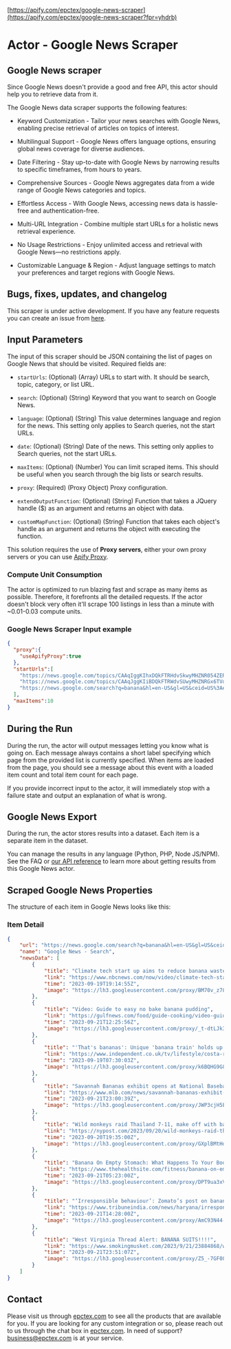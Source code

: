 [https://apify.com/epctex/google-news-scraper](https://apify.com/epctex/google-news-scraper?fpr=yhdrb)

# Actor - Google News Scraper

## Google News scraper

Since Google News doesn't provide a good and free API, this actor should help you to retrieve data from it.

The Google News data scraper supports the following features:

-   Keyword Customization - Tailor your news searches with Google News, enabling precise retrieval of articles on topics of interest.

-   Multilingual Support - Google News offers language options, ensuring global news coverage for diverse audiences.

-   Date Filtering - Stay up-to-date with Google News by narrowing results to specific timeframes, from hours to years.

-   Comprehensive Sources - Google News aggregates data from a wide range of Google News categories and topics.

-   Effortless Access - With Google News, accessing news data is hassle-free and authentication-free.

-   Multi-URL Integration - Combine multiple start URLs for a holistic news retrieval experience.

-   No Usage Restrictions - Enjoy unlimited access and retrieval with Google News—no restrictions apply.

-   Customizable Language & Region - Adjust language settings to match your preferences and target regions with Google News.

## Bugs, fixes, updates, and changelog

This scraper is under active development. If you have any feature requests you can create an issue from [here](https://github.com/epctex/google-news-scraper/issues).


## Input Parameters

The input of this scraper should be JSON containing the list of pages on Google News that should be visited. Required fields are:

- `startUrls`: (Optional) (Array) URLs to start with. It should be search, topic, category, or list URL.

- `search`: (Optional) (String) Keyword that you want to search on Google News.

- `language`: (Optional) (String) This value determines language and region for the news. This setting only applies to Search queries, not the start URLs.

- `date`: (Optional) (String) Date of the news. This setting only applies to Search queries, not the start URLs.

- `maxItems`: (Optional) (Number) You can limit scraped items. This should be useful when you search through the big lists or search results.

- `proxy`: (Required) (Proxy Object) Proxy configuration.

- `extendOutputFunction`: (Optional) (String) Function that takes a JQuery handle ($) as an argument and returns an object with data.

- `customMapFunction`: (Optional) (String) Function that takes each object's handle as an argument and returns the object with executing the function.

This solution requires the use of **Proxy servers**, either your own proxy servers or you can use [Apify Proxy](https://www.apify.com/docs/proxy).

### Compute Unit Consumption

The actor is optimized to run blazing fast and scrape as many items as possible. Therefore, it forefronts all the detailed requests. If the actor doesn't block very often it'll scrape 100 listings in less than a minute with ~0.01-0.03 compute units.

### Google News Scraper Input example

```json
{
  "proxy":{
    "useApifyProxy":true
  },
  "startUrls":[
    "https://news.google.com/topics/CAAqIggKIhxDQkFTRHdvSkwyMHZNR054ZERrd0VnSmxiaWdBUAE?hl=en-US&gl=US&ceid=US%3Aen",
    "https://news.google.com/topics/CAAqJggKIiBDQkFTRWdvSUwyMHZNRGx6TVdZU0FtVnVHZ0pWVXlnQVAB?hl=en-US&gl=US&ceid=US%3Aen",
    "https://news.google.com/search?q=banana&hl=en-US&gl=US&ceid=US%3Aen"
  ],
  "maxItems":10
}

```

## During the Run

During the run, the actor will output messages letting you know what is going on. Each message always contains a short label specifying which page from the provided list is currently specified.
When items are loaded from the page, you should see a message about this event with a loaded item count and total item count for each page.

If you provide incorrect input to the actor, it will immediately stop with a failure state and output an explanation of what is wrong.

## Google News Export

During the run, the actor stores results into a dataset. Each item is a separate item in the dataset.

You can manage the results in any language (Python, PHP, Node JS/NPM). See the FAQ or <a href="https://www.apify.com/docs/api" target="blank">our API reference</a> to learn more about getting results from this Google News actor.

## Scraped Google News Properties

The structure of each item in Google News looks like this:

### Item Detail

```json
{
	"url": "https://news.google.com/search?q=banana&hl=en-US&gl=US&ceid=US%3Aen",
	"name": "Google News - Search",
	"newsData": [
		{
			"title": "Climate tech start up aims to reduce banana waste through alternative leather",
			"link": "https://www.nbcnews.com/now/video/climate-tech-start-up-aims-to-reduce-banana-waste-through-alternative-leather-193302085969",
			"time": "2023-09-19T19:14:55Z",
			"image": "https://lh3.googleusercontent.com/proxy/BM70v_z78TJwMI9RbZUHuPD6rqy5rUaLpxG0Xo45SMxHjWXC3QZGq4UMd6zwY35kwaRkYoAnStxCnv7tBZOWcl-FZyBicwZd3FfUwShV0PFixeUcQLa5teVUvXdhmR7mTBxDzKiy_NWjypEv5M5-pWkFqsT5JEl7GbLEuMXryDJ01s9xVt2DVMdnnmwFtboVo5qYAM2Wis-b-k2i-5sIvzuo1Ssc=s0-w100-h100-dchQGEKCHjNdKIosE"
		},
		{
			"title": "Video: Guide to easy no bake banana pudding",
			"link": "https://gulfnews.com/food/guide-cooking/video-guide-to-easy-no-bake-banana-pudding-1.1695221205993",
			"time": "2023-09-21T12:25:56Z",
			"image": "https://lh3.googleusercontent.com/proxy/_t-dtLJk3qdFxWKETdue4c_OOgntA7D2UWvjYWWMsJiKpBfh053VjOQGRjxu6Ls4fO4JFzyE3z_zbZlH17YxwpbgQAysz3fpgFslqqklnZ7S9sC4JLB2SD25bNG05_sACILJeELI5vZ_afkXwI-0Lr-SHk1Ri2Y-ASjYUpUoVB0NDwBKcJFDUaTUeBfsJJTe=s0-w100-h100-dcKSSMjp0G"
		},
		{
			"title": "'That's bananas': Unique 'banana train' holds up traffic in Costa Rica",
			"link": "https://www.independent.co.uk/tv/lifestyle/costa-rica-banana-crossing-tiktok-b2414084.html",
			"time": "2023-09-19T07:30:03Z",
			"image": "https://lh3.googleusercontent.com/proxy/k6BQHG9G86tymdn3DVWjhmcuJrRhOEUXGuLk3cP7yfNhwA7Fuj0_1seeS8RRwZlMRAvTUo_3Ecc0nq-0um38qOFBsn26ex1BCx66pH9RHB9oczV0fGWnpVylAQ=s0-w100-h100-dcAQAG"
		},
		{
			"title": "Savannah Bananas exhibit opens at National Baseball Hall of Fame",
			"link": "https://www.mlb.com/news/savannah-bananas-exhibit-opens-at-national-baseball-hall-of-fame",
			"time": "2023-09-21T23:00:39Z",
			"image": "https://lh3.googleusercontent.com/proxy/JWP3cjH5E2Z13SR9Tj8jRNs1I-oS1rsn_2DRNY9iTmM3v4YI1ckBppkx6og7yU14rs1OKB7bFB1pK4xvTDPiO7XHa3pvdK6vlSGVAYrIIedcQYvpNHyuCrt8wlwWkuFnuuGt1m5kWeUES1fEIxxh_Key3qI=s0-w100-h100-dcATCQGJjpgUsC"
		},
		{
			"title": "Wild monkeys raid Thailand 7-11, make off with banana haul in bizarre theft: video",
			"link": "https://nypost.com/2023/09/20/wild-monkeys-raid-thailand-7-11-make-off-with-banana-haul-in-bizarre-theft-video/",
			"time": "2023-09-20T19:35:00Z",
			"image": "https://lh3.googleusercontent.com/proxy/GXplBMtHdDPkBvxX-wZ5ws5UFeuQQpnnmUQ_DihC4MituXtTiZq_OQrDkAD920GlQEsE4HMCJazdTba6YJqgpTTYkhDfDPcOmD3ZvEdORaEDaTvqRl3TfwXY7c6VixKSr0pmQcSuC7c29jFRF-2X0cHj-wE9ywb1g06xJHTdG-L6KYDJ5S7MpBXKycc0QhKbS-WLcy3aIMwycuDzQqQFPCrgQ1ZoYQ=s0-w100-h100-dcHTCCziQjNecC"
		},
		{
			"title": "Banana On Empty Stomach: What Happens To Your Body When You Eat Banana First Thing In The Morning? | TheHe",
			"link": "https://www.thehealthsite.com/fitness/banana-on-empty-stomach-what-happens-to-your-body-when-you-eat-banana-first-thing-in-the-morning-2-1012171/",
			"time": "2023-09-21T05:23:00Z",
			"image": "https://lh3.googleusercontent.com/proxy/DPT9ua3xVX5lBP5yNl9mYaIsNJ1z2nWxV8eA3Vy3XVEKkiBjAOVSu0H4EK9hwEvAO2o93_YJ2D_mwNOK7HIVR1e73XIHlSpyet4nojt65aR2sdt_XUFlZZ0aUlWL9aUakR0nN6m36r-Y06FzG0YC=s0-w100-h100-dcCWKOZzXmmWsC"
		},
		{
			"title": "‘Irresponsible behaviour’: Zomato’s post on banana chips tagging Gurugram police receives backlash",
			"link": "https://www.tribuneindia.com/news/haryana/irresponsible-behaviour-zomatos-post-on-banana-chips-tagging-gurugram-police-receives-backlash-546511",
			"time": "2023-09-21T14:28:00Z",
			"image": "https://lh3.googleusercontent.com/proxy/AmC93N44-XJ7ed7YM_Oq-fnoL9KnOjnrWo4LjLk0JI4rrt-LWsMLZkqmWg8A7iP6il8K45GTlwifIYnvkw8gZ1aIY72hEAsxZVtuIvZ15PvZBbDKzLCqWYzYnI2IT9yS9z0lLi-X8OKgGiv_LcWkvrIxv7aXQSDlMiamThS3lXf1azk=s0-w100-h100-dcHQOCbYkqc7gA"
		},
		{
			"title": "West Virginia Thread Alert: BANANA SUITS!!!!",
			"link": "https://www.smokingmusket.com/2023/9/21/23884868/west-virginia-thread-alert-banana-suits-wvu-football-uniform-watch",
			"time": "2023-09-21T23:51:07Z",
			"image": "https://lh3.googleusercontent.com/proxy/Z5_-7GF08zyuaGMnmesz34vsr6y4ig6Q2_6kvIf9jfL1YHPGCnNIPDvzKQ-gyljziyi1lEz0f4d2ZUbW54108O9EezsNqtJH6dOLG48ix4eis4wfYZHAN8A0I-CvEMnHYrsf4nsOGNVTk6HLMf4libcs2ZcS6EkZThjEIXmEaEDJpKlL811SJ0fuy_wVxfeng-YGmX7IggeceozB_8pRUg4DuB7Mam4rWhv_P4PTRFi6FEPLwYao9pg=s0-w100-h100-dcHSSMzJkJ"
		}
	]
}
```

## Contact
Please visit us through [epctex.com](https://epctex.com) to see all the products that are available for you. If you are looking for any custom integration or so, please reach out to us through the chat box in [epctex.com](https://epctex.com). In need of support? [business@epctex.com](mailto:business@epctex.com) is at your service.
